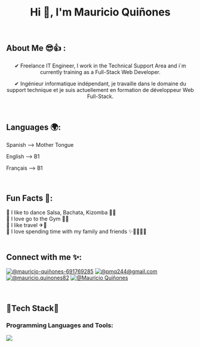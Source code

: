 <h1 align="center">Hi 👋, I'm Mauricio Quiñones</h1>
<br>

## About Me 😎👍 :
<div align="center">
  <p>
    ✔ Freelance IT Engineer, I work in the Technical Support Area and i´m currently training as a Full-Stack Web Developer.
  </p>
  <p>
    ✔ Ingénieur informatique indépendant, je travaille dans le domaine du support technique et je suis actuellement en formation de développeur Web Full-Stack.
  </p>
</div>
<br>

## Languages 🌍:
<p>Spanish --> Mother Tongue</p>
<p>English --> B1</p>
<p>Français --> B1</p>
<br>

## Fun Facts 🎈:
🔹 I like to dance Salsa, Bachata, Kizomba 🕺💃
<br>
🔸 I love go to the Gym 🏋️‍♂️
<br>
🔹 I like travel ✈🚢
<br>
🔸 I love spending time with my family and friends ✨🍔🍟🍻😉 
<br>
<br>

## Connect with me ✨:
[![@mauricio-quiñones-691769285](https://img.icons8.com/fluency/48/000000/linkedin.png "@mauricio-quiñones-691769285")](https://www.linkedin.com/in/mauricio-quiñones-691769285/)
[![@pmq244@gmail.com](https://img.icons8.com/fluency/48/000000/apple-mail.png "@pmq244@gmail.com")](pmq244@gmail.com)
[![@mauricio.quinones82](https://img.icons8.com/fluency/48/000000/instagram-new.png "@mauricio.quinones82")](https://www.instagram.com/mauricio.quinones82/)
[![@Mauricio Quiñones](https://img.icons8.com/fluency/48/000000/facebook.png "@Mauricio Quiñones")](https://www.facebook.com/pedro.quinonesgil?mibextid=ZbWKwL)

<br>

<h2>🌟Tech Stack🌟</h4>
<h3 align="left">Programming Languages and Tools:</h3>
<p align="left">
  <a href="https://skillicons.dev">
    <img src="https://skillicons.dev/icons?i=html,css,js,java,angular,firebase,docker,postgres,git,github,vscode,postman"/>
  </a>
</p>

